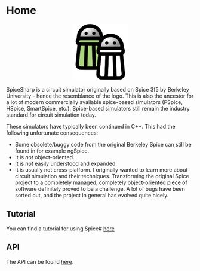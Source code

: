 # Home

<p align="center"><img width="150px" src="api/images/logo_full.svg" alt="SpiceSharp" /></p>

SpiceSharp is a circuit simulator originally based on Spice 3f5 by Berkeley University - hence the resemblance of the logo. This is also the ancestor for a lot of modern commercially available spice-based simulators (PSpice, HSpice, SmartSpice, etc.). Spice-based simulators still remain the industry standard for circuit simulation today.

These simulators have typically been continued in C++. This had the following unfortunate consequences:
- Some obsolete/buggy code from the original Berkeley Spice can still be found in for example ngSpice.
- It is *not* object-oriented.
- It is *not* easily understood and expanded.
- It is usually not cross-platform.
I originally wanted to learn more about circuit simulation and their techniques. Transforming the original Spice project to a completely managed, completely object-oriented piece of software definitely proved to be a challenge. A lot of bugs have been sorted out, and the project in general has evolved quite nicely.

## Tutorial
You can find a tutorial for using Spice# [here](articles/tutorial/gettingstarted.md)

## API
The API can be found [here](api/index.md).
